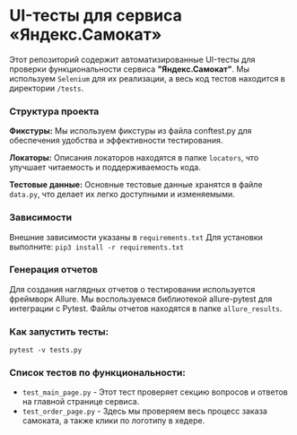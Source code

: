 # UI-тесты для сервиса «Яндекс.Самокат»


Этот репозиторий содержит автоматизированные UI-тесты для проверки функциональности сервиса **"Яндекс.Самокат"**. Мы используем `Selenium` для их реализации, а весь код тестов находится в директории `/tests`.

### Структура проекта

**Фикстуры:** Мы используем фикстуры из файла conftest.py для обеспечения удобства и эффективности тестирования.

**Локаторы:** Описания локаторов находятся в папке `locators`, что улучшает читаемость и поддерживаемость кода.

**Тестовые данные:** Основные тестовые данные хранятся в файле `data.py`, что делает их легко доступными и изменяемыми.

### Зависимости

Внешние зависимости указаны в `requirements.txt` Для установки выполните: `pip3 install -r requirements.txt`

### Генерация отчетов

Для создания наглядных отчетов о тестировании используется фреймворк Allure. Мы воспользуемся библиотекой allure-pytest для интеграции с Pytest. Файлы отчетов находятся в папке `allure_results`.

### Как запустить тесты:

```
pytest -v tests.py
```

### Список тестов по функциональности:

- `test_main_page.py` - Этот тест проверяет секцию вопросов и ответов на главной странице сервиса.
- `test_order_page.py` - Здесь мы проверяем весь процесс заказа самоката, а также клики по логотипу в хедере.
